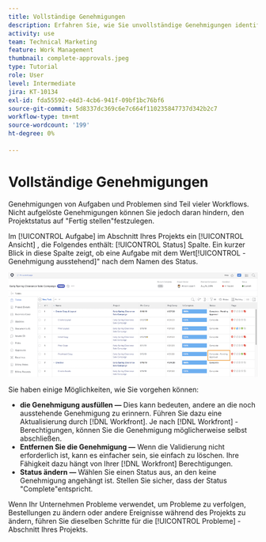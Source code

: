 ```yaml
---
title: Vollständige Genehmigungen
description: Erfahren Sie, wie Sie unvollständige Genehmigungen identifizieren und beheben können, damit Sie Ihr Projekt schließen können in [!DNL  Workfront].
activity: use
team: Technical Marketing
feature: Work Management
thumbnail: complete-approvals.jpeg
type: Tutorial
role: User
level: Intermediate
jira: KT-10134
exl-id: fda55592-e4d3-4cb6-941f-09bf1bc76bf6
source-git-commit: 5d8337dc369c6e7c664f110235847737d342b2c7
workflow-type: tm+mt
source-wordcount: '199'
ht-degree: 0%

---
```


# Vollständige Genehmigungen

Genehmigungen von Aufgaben und Problemen sind Teil vieler Workflows. Nicht aufgelöste Genehmigungen können Sie jedoch daran hindern, den Projektstatus auf &quot;Fertig stellen&quot;festzulegen.

Im [!UICONTROL Aufgabe] im Abschnitt Ihres Projekts ein [!UICONTROL Ansicht] , die Folgendes enthält: [!UICONTROL Status] Spalte. Ein kurzer Blick in diese Spalte zeigt, ob eine Aufgabe mit dem Wert[!UICONTROL -Genehmigung ausstehend]&quot; nach dem Namen des Status.

![Projekt mit unvollständiger Genehmigung](assets/planner-fund-approval-pending.png)

Sie haben einige Möglichkeiten, wie Sie vorgehen können:

* **die Genehmigung ausfüllen —** Dies kann bedeuten, andere an die noch ausstehende Genehmigung zu erinnern. Führen Sie dazu eine Aktualisierung durch [!DNL Workfront]. Je nach [!DNL Workfront] -Berechtigungen, können Sie die Genehmigung möglicherweise selbst abschließen.
* **Entfernen Sie die Genehmigung —** Wenn die Validierung nicht erforderlich ist, kann es einfacher sein, sie einfach zu löschen. Ihre Fähigkeit dazu hängt von Ihrer [!DNL Workfront] Berechtigungen.
* **Status ändern —** Wählen Sie einen Status aus, an den keine Genehmigung angehängt ist. Stellen Sie sicher, dass der Status &quot;Complete&quot;entspricht.

Wenn Ihr Unternehmen Probleme verwendet, um Probleme zu verfolgen, Bestellungen zu ändern oder andere Ereignisse während des Projekts zu ändern, führen Sie dieselben Schritte für die [!UICONTROL Probleme] -Abschnitt Ihres Projekts.
